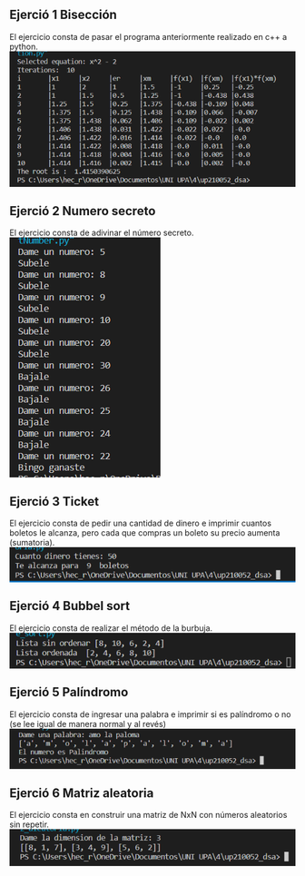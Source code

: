 ## Ejerció 1 Bisección
El ejercicio consta de pasar el programa anteriormente realizado en c++ a python.  
<img src="../images/Img1.png" align="center"/>

## Ejerció 2 Numero secreto
El ejercicio consta de adivinar el número secreto.  
<img src="../images/Img2.png" align="center"/>

## Ejerció 3 Ticket
El ejercicio consta de pedir una cantidad de dinero e imprimir cuantos boletos le alcanza, pero cada que compras un boleto su precio aumenta (sumatoria).  
<img src="../images/Img3.png" align="center"/>

## Ejerció 4 Bubbel sort
El ejercicio consta de realizar el método de la burbuja.  
<img src="../images/Img4.png" align="center"/>

## Ejerció 5 Palíndromo
El ejercicio consta de ingresar una palabra e imprimir si es palíndromo o no (se lee igual de manera normal y al revés)
<img src="../images/Img5.png" align="center"/>

## Ejerció 6 Matriz aleatoria
El ejercicio consta en construir una matriz de NxN con números aleatorios sin repetir.
<img src="../images/Img6.png" align="center"/>